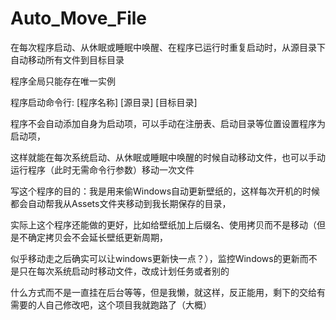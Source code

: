 # Auto_Move_File
在每次程序启动、从休眠或睡眠中唤醒、在程序已运行时重复启动时，从源目录下自动移动所有文件到目标目录

程序全局只能存在唯一实例

程序启动命令行: \[程序名称\] \[源目录\] \[目标目录\]

程序不会自动添加自身为启动项，可以手动在注册表、启动目录等位置设置程序为启动项，

这样就能在每次系统启动、从休眠或睡眠中唤醒的时候自动移动文件，也可以手动运行程序（此时无需命令行参数）移动一次文件

写这个程序的目的：我是用来偷Windows自动更新壁纸的，这样每次开机的时候都会自动帮我从Assets文件夹移动到我长期保存的目录，

实际上这个程序还能做的更好，比如给壁纸加上后缀名、使用拷贝而不是移动（但是不确定拷贝会不会延长壁纸更新周期，

似乎移动走之后确实可以让windows更新快一点？），监控Windows的更新而不是只在每次系统启动时移动文件，改成计划任务或者别的

什么方式而不是一直挂在后台等等，但是我懒，就这样，反正能用，剩下的交给有需要的人自己修改吧，这个项目我就跑路了（大概）

